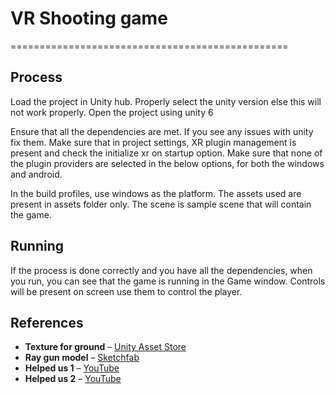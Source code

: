 # VR Shooting game

================================================

## Process
Load the project in Unity hub. Properly select the unity version else this will not work properly. Open the project using unity 6

Ensure that all the dependencies are met. If you see any issues with unity fix them. Make sure that in project settings, XR plugin management is present and check the initialize xr on startup option. Make sure that none of the plugin providers are selected in the below options, for both the windows and android. 

In the build profiles, use windows as the platform. The assets used are present in assets folder only. The scene is sample scene that will contain the game. 

## Running
If the process is done correctly and you have all the dependencies, when you run, you can see that the game is running in the Game window. Controls will be present on screen use them to control the player.

## References  
- **Texture for ground** – [Unity Asset Store](https://assetstore.unity.com/publishers/4986)  
- **Ray gun model** – [Sketchfab](https://sketchfab.com/3d-models/50s-style-ray-gun-42b7288de197481292cc0f511f84a0dc)  
- **Helped us 1** – [YouTube](https://www.youtube.com/watch?v=vrP91DqSlBs)  
- **Helped us 2** – [YouTube](https://www.youtube.com/watch?v=CcJ4yMTzXUM) 
 
